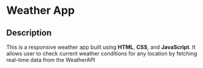 # Weather App

## Description
This is a responsive weather app built using **HTML**, **CSS**, and **JavaScript**. It allows user to check current weather conditions for any location by fetching real-time data from the WeatherAPI

